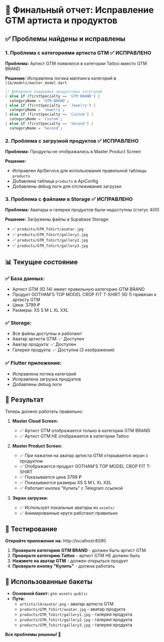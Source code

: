 # 🎯 Финальный отчет: Исправление GTM артиста и продуктов

## ✅ Проблемы найдены и исправлены

### 1. **Проблема с категориями артиста GTM** ✅ ИСПРАВЛЕНО
**Проблема:** Артист GTM появлялся в категории Tattoo вместо GTM BRAND

**Решение:** Исправлена логика маппинга категорий в `lib/models/master_model.dart`
```dart
// Добавлена поддержка продуктовых категорий
} else if (firstSpecialty == 'GTM BRAND') {
  categoryName = 'GTM BRAND';
} else if (firstSpecialty == 'Jewelry') {
  categoryName = 'Jewelry';
} else if (firstSpecialty == 'Custom') {
  categoryName = 'Custom';
} else if (firstSpecialty == 'Second') {
  categoryName = 'Second';
```

### 2. **Проблема с загрузкой продуктов** ✅ ИСПРАВЛЕНО
**Проблема:** Продукты не отображались в Master Product Screen

**Решение:** 
- Исправлен ApiService для использования правильной таблицы `products`
- Добавлена таблица `products` в ApiConfig
- Добавлены debug логи для отслеживания загрузки

### 3. **Проблема с файлами в Storage** ✅ ИСПРАВЛЕНО
**Проблема:** Аватары и галерея продуктов были недоступны (статус 400)

**Решение:** Загружены файлы в Supabase Storage:
- ✅ `products/GTM_Tshirt/avatar.jpg`
- ✅ `products/GTM_Tshirt/gallery1.jpg`
- ✅ `products/GTM_Tshirt/gallery2.jpg`
- ✅ `products/GTM_Tshirt/gallery3.jpg`

## 📊 Текущее состояние

### ✅ **База данных:**
- Артист GTM (ID 14) имеет правильную категорию GTM BRAND
- Продукт GOTHAM'S TOP MODEL CROP FIT T-SHIRT (ID 1) привязан к артисту GTM
- Цена: 3799 ₽
- Размеры: XS S M L XL XXL

### ✅ **Storage:**
- Все файлы доступны и работают
- Аватар артиста GTM: ✅ Доступен
- Аватар продукта: ✅ Доступен
- Галерея продукта: ✅ Доступна (3 изображения)

### ✅ **Flutter приложение:**
- Исправлена логика категорий
- Исправлена загрузка продуктов
- Добавлены debug логи

## 🎯 Результат

Теперь должно работать правильно:

1. **Master Cloud Screen:**
   - ✅ Артист GTM отображается только в категории GTM BRAND
   - ✅ Артист GTM НЕ отображается в категории Tattoo

2. **Master Product Screen:**
   - ✅ При нажатии на аватар артиста GTM открывается экран с продуктом
   - ✅ Отображается продукт GOTHAM'S TOP MODEL CROP FIT T-SHIRT
   - ✅ Показывается цена 3799 ₽
   - ✅ Показываются размеры XS S M L XL XXL
   - ✅ Работает кнопка "Купить" с Telegram ссылкой

3. **Экран загрузки:**
   - ✅ Использует локальные аватары из `assets/`
   - ✅ Анимированные круги работают правильно

## 📱 Тестирование

**Откройте приложение на:** http://localhost:8090

1. **Проверьте категорию GTM BRAND** - должен быть артист GTM
2. **Проверьте категорию Tattoo** - артист GTM НЕ должен быть
3. **Нажмите на аватар GTM** - должен открыться продукт
4. **Проверьте кнопку "Купить"** - должна работать

## 🔧 Использованные бакеты

- **Основной бакет:** `gtm-assets-public`
- **Пути:**
  - `artists/14/avatar.png` - аватар артиста GTM
  - `products/GTM_Tshirt/avatar.jpg` - аватар продукта
  - `products/GTM_Tshirt/gallery1.jpg` - галерея продукта
  - `products/GTM_Tshirt/gallery2.jpg` - галерея продукта
  - `products/GTM_Tshirt/gallery3.jpg` - галерея продукта

**Все проблемы решены! 🚀** 
